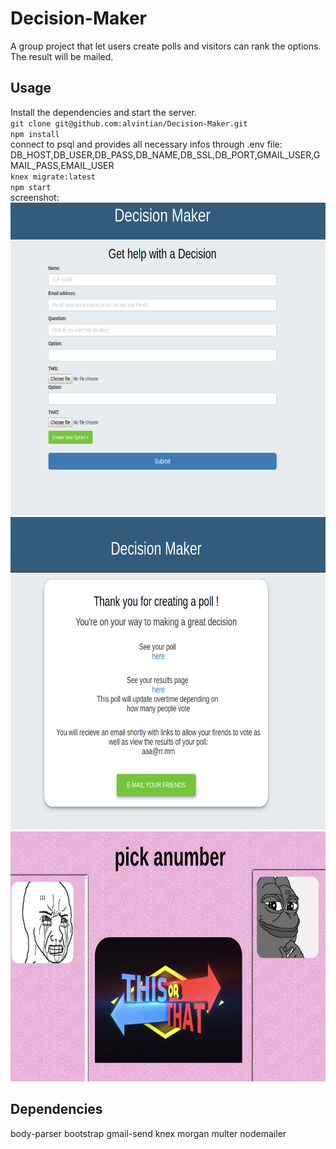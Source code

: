 # Decision-Maker
A group project that let users create polls and visitors can rank the options. The result will be mailed.

## Usage
Install the dependencies and start the server.
<br>
`git clone git@github.com:alvintian/Decision-Maker.git`
<br>
`npm install`
<br>
connect to psql and provides all necessary infos through .env file:
<br>
DB_HOST,DB_USER,DB_PASS,DB_NAME,DB_SSL,DB_PORT,GMAIL_USER,GMAIL_PASS,EMAIL_USER
<br>
`knex migrate:latest`
<br>
`npm start`
<br>
screenshot:
<br>
<img src="screenshot/one.png" height='500px'>
<img src="screenshot/two.png" height='500px'>
<img src="screenshot/three.png" height='400px'>
## Dependencies
body-parser
bootstrap
gmail-send
knex
morgan
multer
nodemailer
